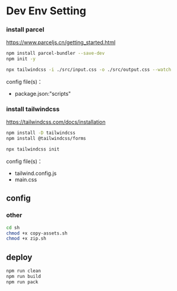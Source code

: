 # Dev Env Setting

### install parcel

https://www.parceljs.cn/getting_started.html

```bash
npm install parcel-bundler --save-dev
npm init -y

npx tailwindcss -i ./src/input.css -o ./src/output.css --watch
```

config file(s)：

- package.json:"scripts"

### install tailwindcss

https://tailwindcss.com/docs/installation

```bash
npm install -D tailwindcss
npm install @tailwindcss/forms

npx tailwindcss init
```

config file(s)：

- tailwind.config.js
- main.css

## config

### other

```bash
cd sh
chmod +x copy-assets.sh
chmod +x zip.sh
```

## deploy

```bash
npm run clean
npm run build
npm run pack

```
